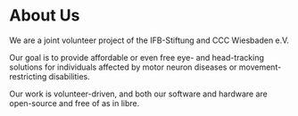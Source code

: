 # About Us

We are a joint volunteer project of the IFB-Stiftung and CCC Wiesbaden e.V.

Our goal is to provide affordable or even free eye- and head-tracking solutions for individuals affected by motor neuron diseases or movement-restricting disabilities.

Our work is volunteer-driven, and both our software and hardware are open-source and free of as in libre.
